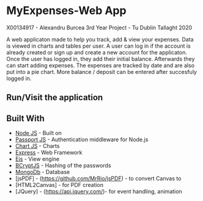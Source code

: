 # MyExpenses-Web App
X00134917 - Alexandru Burcea 
3rd Year Project - Tu Dublin Tallaght 2020 

A web applicaton made to help you track, add & view your expenses. Data is viewed in charts and tables per user.
A user can log in if the account is already created or sign up and create a new account for the applicaton.
Once the user has logged in, they add their initial balance. Afterwards they can start adding
expenses. The expenses are tracked by date and are also put into a pie chart. 
More balance / deposit can be entered after succesfuly logged in. 



## Run/Visit the application



## Built With

* [Node JS](https://nodejs.org/en/) - Built on
* [Passport JS](http://www.passportjs.org/) - Authentication middleware for Node.js
* [Chart JS](https://www.chartjs.org/) - Charts
* [Express](https://expressjs.com/) - Web Framework 
* [Ejs](http://ejs.co/) - View engine 
* [BCryptJS](https://www.npmjs.com/package/bcryptjs) - Hashing of the passwords
* [MongoDb](https://www.mongodb.com/) - Database
* [jsPDF] - (https://github.com/MrRio/jsPDF) - to convert Canvas to
* [HTML2Canvas]  - for PDF creation
* [JQuery] - (https://api.jquery.com/)- for event handling, animation

